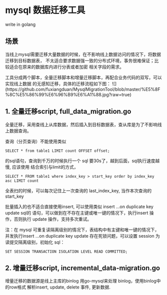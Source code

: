 # mysql 数据迁移工具

write in golang

## 场景
当线上mysql需要迁移大量数据的时候，在不影响线上数据访问的情况下，将数据迁移到目标数据表，
不太适合要求数据强一致的分布式环境，事务很难保证；比较适合在原来的数据库内进行分表或者加密
相关字段的需求。
<p> 工具分成两个脚本，全量迁移脚本和增量迁移脚本，再配合业务代码的双写，可以实现线上数据
的无感知迁移，具体的迁移流程如下图：
![](https://github.com/fuxiangduan/MysqlMigrationTool/blob/master/%E5%8F%8C%E5%86%99%E6%96%B9%E6%A1%88.jpg?raw=true)

## 1. 全量迁移script, full_data_migration.go

全量迁移，采用查线上从库数据，然后插入到目标数据表，查从库是为了不影响线上数据查询。
<p> 查询（分页查询）不能使用类似

```mysql
SELECT * from table1 LIMIT count OFFSET offset;
```

的sql语句，查询到千万的时候执行一个 sql 要30s了，越到后面，sql执行速度越慢, 应该使用
结合索引与limit的方式，

```mysql
SELECT * FROM table1 where index_key > start_key order by index_key asc LIMIT count
```

全表扫的时候，可以每次记住上一次查询的 last_index_key, 当作本次查询的start_key
<p>批量插入的也不适合直接使用insert, 可以使用类似 insert …on duplicate key update sql的
语句，可以做到在不存在主键或唯一键的情况下，执行insert 操作，否则执行 update 操作，支持多次重试。
<p>注：在 mysql 可重复读隔离级别的情况下，表结构中有主键和唯一键的情况下，并发执行insert …on duplicate key update 存在死锁问题，可以设置 session 为 读提交隔离级别，初始化 sql：

```mysql
SET SESSION TRANSACTION ISOLATION LEVEL READ COMMITTED;
```

## 2. 增量迁移script, incremental_data-migration.go

增量迁移的数据源是线上主库的binlog
用go-mysql来处理 binlog，使用binlog中的row格式
解析insert, update, delete 事件, 更新数据.

